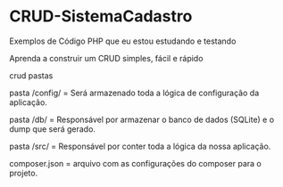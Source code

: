 # CRUD-SistemaCadastro

Exemplos de Código PHP que eu estou estudando e testando

Aprenda a construir um CRUD simples, fácil e rápido

crud pastas

pasta /config/
= Será armazenado toda a lógica de configuração da aplicação.

pasta /db/
= Responsável por armazenar o banco de dados (SQLite) e o dump que será gerado.

pasta /src/
= Responsável por conter toda a lógica da nossa aplicação.

composer.json
= arquivo com as configurações do composer para o projeto.
